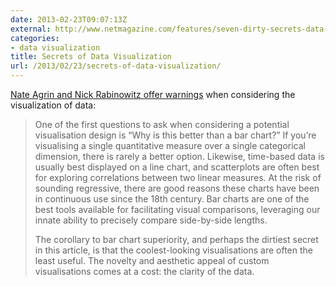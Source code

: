 ```yaml
---
date: 2013-02-23T09:07:13Z
external: http://www.netmagazine.com/features/seven-dirty-secrets-data-visualisation
categories:
- data visualization
title: Secrets of Data Visualization
url: /2013/02/23/secrets-of-data-visualization/
---
```


[Nate Agrin and Nick Rabinowitz offer warnings](http://www.netmagazine.com/features/seven-dirty-secrets-data-visualisation) when considering the visualization of data:

> One of the first questions to ask when considering a potential visualisation design is “Why is this better than a bar chart?” If you’re visualising a single quantitative measure over a single categorical dimension, there is rarely a better option. Likewise, time-based data is usually best displayed on a line chart, and scatterplots are often best for exploring correlations between two linear measures. At the risk of sounding regressive, there are good reasons these charts have been in continuous use since the 18th century. Bar charts are one of the best tools available for facilitating visual comparisons, leveraging our innate ability to precisely compare side-by-side lengths.
> 
> The corollary to bar chart superiority, and perhaps the dirtiest secret in this article, is that the coolest-looking visualisations are often the least useful. The novelty and aesthetic appeal of custom visualisations comes at a cost: the clarity of the data.